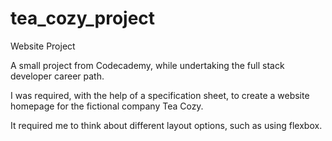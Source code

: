 # tea_cozy_project
Website Project


A small project from Codecademy, while undertaking the full stack developer career path.

I was required, with the help of a specification sheet, to create a website homepage for the fictional company Tea Cozy. 

It required me to think about different layout options, such as using flexbox.
